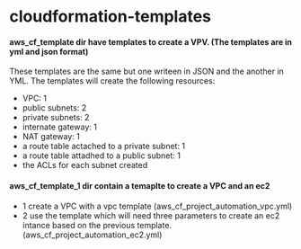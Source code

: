 # cloudformation-templates

#### aws_cf_template dir have templates to create a VPV. (The templates are in yml and json format)
These templates are the same but one writeen in JSON and the another in YML.
The templates will create the following resources:
- VPC: 1
- public subnets: 2
- private subnets: 2
- internate gateway: 1
- NAT gateway: 1
- a route table actached to a private subnet: 1
- a route table attadhed to a public subnet: 1
- the ACLs for each subnet created


#### aws_cf_template_1 dir contain a temaplte to create a VPC and an ec2
- 1 create a VPC with a vpc template (aws_cf_project_automation_vpc.yml)
- 2 use the template which will need three parameters to create an ec2 intance based on the previous template. (aws_cf_project_automation_ec2.yml)


